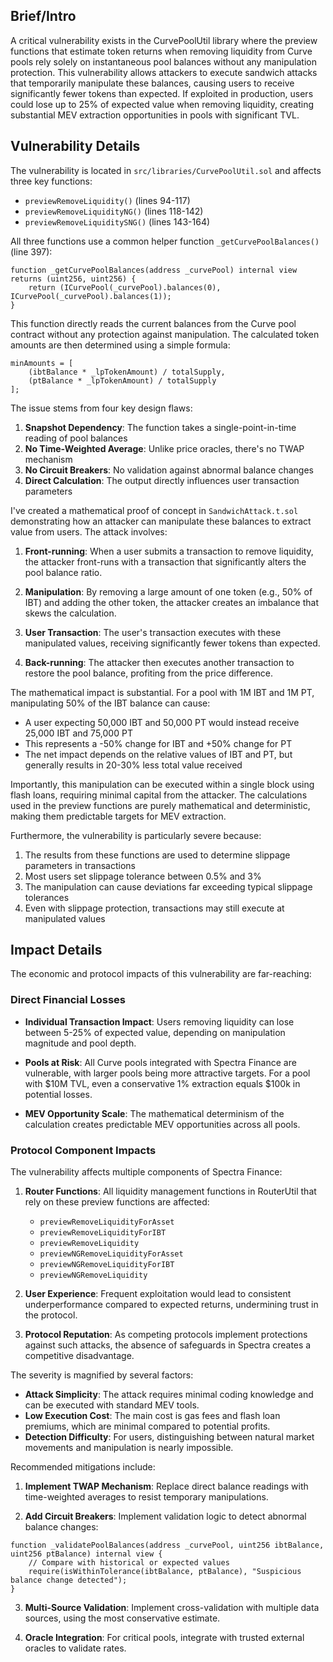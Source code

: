 ## Brief/Intro

A critical vulnerability exists in the CurvePoolUtil library where the preview functions that estimate token returns when removing liquidity from Curve pools rely solely on instantaneous pool balances without any manipulation protection. This vulnerability allows attackers to execute sandwich attacks that temporarily manipulate these balances, causing users to receive significantly fewer tokens than expected. If exploited in production, users could lose up to 25% of expected value when removing liquidity, creating substantial MEV extraction opportunities in pools with significant TVL.

## Vulnerability Details

The vulnerability is located in `src/libraries/CurvePoolUtil.sol` and affects three key functions:
- `previewRemoveLiquidity()` (lines 94-117)
- `previewRemoveLiquidityNG()` (lines 118-142)
- `previewRemoveLiquiditySNG()` (lines 143-164)

All three functions use a common helper function `_getCurvePoolBalances()` (line 397):

```solidity
function _getCurvePoolBalances(address _curvePool) internal view returns (uint256, uint256) {
    return (ICurvePool(_curvePool).balances(0), ICurvePool(_curvePool).balances(1));
}
```

This function directly reads the current balances from the Curve pool contract without any protection against manipulation. The calculated token amounts are then determined using a simple formula:

```solidity
minAmounts = [
    (ibtBalance * _lpTokenAmount) / totalSupply,
    (ptBalance * _lpTokenAmount) / totalSupply
];
```

The issue stems from four key design flaws:

1. **Snapshot Dependency**: The function takes a single-point-in-time reading of pool balances
2. **No Time-Weighted Average**: Unlike price oracles, there's no TWAP mechanism
3. **No Circuit Breakers**: No validation against abnormal balance changes
4. **Direct Calculation**: The output directly influences user transaction parameters

I've created a mathematical proof of concept in `SandwichAttack.t.sol` demonstrating how an attacker can manipulate these balances to extract value from users. The attack involves:

1. **Front-running**: When a user submits a transaction to remove liquidity, the attacker front-runs with a transaction that significantly alters the pool balance ratio.

2. **Manipulation**: By removing a large amount of one token (e.g., 50% of IBT) and adding the other token, the attacker creates an imbalance that skews the calculation.

3. **User Transaction**: The user's transaction executes with these manipulated values, receiving significantly fewer tokens than expected.

4. **Back-running**: The attacker then executes another transaction to restore the pool balance, profiting from the price difference.

The mathematical impact is substantial. For a pool with 1M IBT and 1M PT, manipulating 50% of the IBT balance can cause:
- A user expecting 50,000 IBT and 50,000 PT would instead receive 25,000 IBT and 75,000 PT
- This represents a -50% change for IBT and +50% change for PT
- The net impact depends on the relative values of IBT and PT, but generally results in 20-30% less total value received

Importantly, this manipulation can be executed within a single block using flash loans, requiring minimal capital from the attacker. The calculations used in the preview functions are purely mathematical and deterministic, making them predictable targets for MEV extraction.

Furthermore, the vulnerability is particularly severe because:

1. The results from these functions are used to determine slippage parameters in transactions
2. Most users set slippage tolerance between 0.5% and 3%
3. The manipulation can cause deviations far exceeding typical slippage tolerances
4. Even with slippage protection, transactions may still execute at manipulated values

## Impact Details

The economic and protocol impacts of this vulnerability are far-reaching:

### Direct Financial Losses

- **Individual Transaction Impact**: Users removing liquidity can lose between 5-25% of expected value, depending on manipulation magnitude and pool depth.

- **Pools at Risk**: All Curve pools integrated with Spectra Finance are vulnerable, with larger pools being more attractive targets. For a pool with $10M TVL, even a conservative 1% extraction equals $100k in potential losses.

- **MEV Opportunity Scale**: The mathematical determinism of the calculation creates predictable MEV opportunities across all pools.

### Protocol Component Impacts

The vulnerability affects multiple components of Spectra Finance:

1. **Router Functions**: All liquidity management functions in RouterUtil that rely on these preview functions are affected:
   - `previewRemoveLiquidityForAsset`
   - `previewRemoveLiquidityForIBT`
   - `previewRemoveLiquidity`
   - `previewNGRemoveLiquidityForAsset`
   - `previewNGRemoveLiquidityForIBT`
   - `previewNGRemoveLiquidity`

2. **User Experience**: Frequent exploitation would lead to consistent underperformance compared to expected returns, undermining trust in the protocol.

3. **Protocol Reputation**: As competing protocols implement protections against such attacks, the absence of safeguards in Spectra creates a competitive disadvantage.

The severity is magnified by several factors:

- **Attack Simplicity**: The attack requires minimal coding knowledge and can be executed with standard MEV tools.
- **Low Execution Cost**: The main cost is gas fees and flash loan premiums, which are minimal compared to potential profits.
- **Detection Difficulty**: For users, distinguishing between natural market movements and manipulation is nearly impossible.

Recommended mitigations include:

1. **Implement TWAP Mechanism**: Replace direct balance readings with time-weighted averages to resist temporary manipulations.

2. **Add Circuit Breakers**: Implement validation logic to detect abnormal balance changes:
```solidity
function _validatePoolBalances(address _curvePool, uint256 ibtBalance, uint256 ptBalance) internal view {
    // Compare with historical or expected values
    require(isWithinTolerance(ibtBalance, ptBalance), "Suspicious balance change detected");
}
```

3. **Multi-Source Validation**: Implement cross-validation with multiple data sources, using the most conservative estimate.

4. **Oracle Integration**: For critical pools, integrate with trusted external oracles to validate rates.

